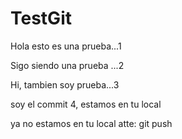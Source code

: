 # TestGit

Hola esto es una prueba...1

Sigo siendo una prueba ...2

Hi, tambien soy prueba...3

soy el commit 4, estamos en tu local 

ya no estamos en tu local atte: git push
